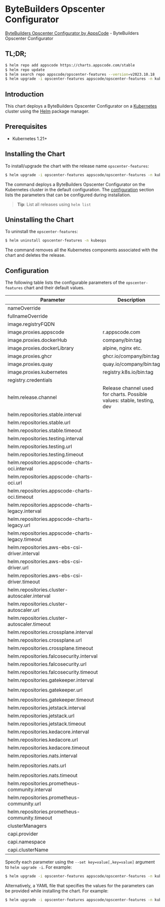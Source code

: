 # ByteBuilders Opscenter Configurator

[ByteBuilders Opscenter Configurator by AppsCode](https://github.com/bytebuilders/installer) - ByteBuilders Opscenter Configurator

## TL;DR;

```bash
$ helm repo add appscode https://charts.appscode.com/stable
$ helm repo update
$ helm search repo appscode/opscenter-features --version=v2023.10.18
$ helm upgrade -i opscenter-features appscode/opscenter-features -n kubeops --create-namespace --version=v2023.10.18
```

## Introduction

This chart deploys a ByteBuilders Opscenter Configurator on a [Kubernetes](http://kubernetes.io) cluster using the [Helm](https://helm.sh) package manager.

## Prerequisites

- Kubernetes 1.21+

## Installing the Chart

To install/upgrade the chart with the release name `opscenter-features`:

```bash
$ helm upgrade -i opscenter-features appscode/opscenter-features -n kubeops --create-namespace --version=v2023.10.18
```

The command deploys a ByteBuilders Opscenter Configurator on the Kubernetes cluster in the default configuration. The [configuration](#configuration) section lists the parameters that can be configured during installation.

> **Tip**: List all releases using `helm list`

## Uninstalling the Chart

To uninstall the `opscenter-features`:

```bash
$ helm uninstall opscenter-features -n kubeops
```

The command removes all the Kubernetes components associated with the chart and deletes the release.

## Configuration

The following table lists the configurable parameters of the `opscenter-features` chart and their default values.

|                     Parameter                     |                              Description                               |                              Default                               |
|---------------------------------------------------|------------------------------------------------------------------------|--------------------------------------------------------------------|
| nameOverride                                      |                                                                        | <code>""</code>                                                    |
| fullnameOverride                                  |                                                                        | <code>""</code>                                                    |
| image.registryFQDN                                |                                                                        | <code>""</code>                                                    |
| image.proxies.appscode                            | r.appscode.com                                                         | <code>r.appscode.com</code>                                        |
| image.proxies.dockerHub                           | company/bin:tag                                                        | <code>""</code>                                                    |
| image.proxies.dockerLibrary                       | alpine, nginx etc.                                                     | <code>""</code>                                                    |
| image.proxies.ghcr                                | ghcr.io/company/bin:tag                                                | <code>ghcr.io</code>                                               |
| image.proxies.quay                                | quay.io/company/bin:tag                                                | <code>quay.io</code>                                               |
| image.proxies.kubernetes                          | registry.k8s.io/bin:tag                                                | <code>registry.k8s.io</code>                                       |
| registry.credentials                              |                                                                        | <code>{}</code>                                                    |
| helm.release.channel                              | Release channel used for charts. Possible values: stable, testing, dev | <code>dev</code>                                                   |
| helm.repositories.stable.interval                 |                                                                        | <code>30m0s</code>                                                 |
| helm.repositories.stable.url                      |                                                                        | <code>oci://ghcr.io/appscode-charts/stable</code>                  |
| helm.repositories.stable.timeout                  |                                                                        | <code>1m0s</code>                                                  |
| helm.repositories.testing.interval                |                                                                        | <code>30m0s</code>                                                 |
| helm.repositories.testing.url                     |                                                                        | <code>oci://ghcr.io/appscode-charts/testing</code>                 |
| helm.repositories.testing.timeout                 |                                                                        | <code>1m0s</code>                                                  |
| helm.repositories.appscode-charts-oci.interval    |                                                                        | <code>30m0s</code>                                                 |
| helm.repositories.appscode-charts-oci.url         |                                                                        | <code>oci://r.appscode.com/charts</code>                           |
| helm.repositories.appscode-charts-oci.timeout     |                                                                        | <code>1m0s</code>                                                  |
| helm.repositories.appscode-charts-legacy.interval |                                                                        | <code>30m0s</code>                                                 |
| helm.repositories.appscode-charts-legacy.url      |                                                                        | <code>https://charts.appscode.com/stable</code>                    |
| helm.repositories.appscode-charts-legacy.timeout  |                                                                        | <code>1m0s</code>                                                  |
| helm.repositories.aws-ebs-csi-driver.interval     |                                                                        | <code>30m0s</code>                                                 |
| helm.repositories.aws-ebs-csi-driver.url          |                                                                        | <code>https://kubernetes-sigs.github.io/aws-ebs-csi-driver</code>  |
| helm.repositories.aws-ebs-csi-driver.timeout      |                                                                        | <code>1m0s</code>                                                  |
| helm.repositories.cluster-autoscaler.interval     |                                                                        | <code>30m0s</code>                                                 |
| helm.repositories.cluster-autoscaler.url          |                                                                        | <code>https://kubernetes.github.io/autoscaler</code>               |
| helm.repositories.cluster-autoscaler.timeout      |                                                                        | <code>1m0s</code>                                                  |
| helm.repositories.crossplane.interval             |                                                                        | <code>30m0s</code>                                                 |
| helm.repositories.crossplane.url                  |                                                                        | <code>https://charts.crossplane.io/stable</code>                   |
| helm.repositories.crossplane.timeout              |                                                                        | <code>1m0s</code>                                                  |
| helm.repositories.falcosecurity.interval          |                                                                        | <code>30m0s</code>                                                 |
| helm.repositories.falcosecurity.url               |                                                                        | <code>https://falcosecurity.github.io/charts</code>                |
| helm.repositories.falcosecurity.timeout           |                                                                        | <code>1m0s</code>                                                  |
| helm.repositories.gatekeeper.interval             |                                                                        | <code>30m0s</code>                                                 |
| helm.repositories.gatekeeper.url                  |                                                                        | <code>https://open-policy-agent.github.io/gatekeeper/charts</code> |
| helm.repositories.gatekeeper.timeout              |                                                                        | <code>1m0s</code>                                                  |
| helm.repositories.jetstack.interval               |                                                                        | <code>30m0s</code>                                                 |
| helm.repositories.jetstack.url                    |                                                                        | <code>https://charts.jetstack.io</code>                            |
| helm.repositories.jetstack.timeout                |                                                                        | <code>1m0s</code>                                                  |
| helm.repositories.kedacore.interval               |                                                                        | <code>30m0s</code>                                                 |
| helm.repositories.kedacore.url                    |                                                                        | <code>https://kedacore.github.io/charts</code>                     |
| helm.repositories.kedacore.timeout                |                                                                        | <code>1m0s</code>                                                  |
| helm.repositories.nats.interval                   |                                                                        | <code>30m0s</code>                                                 |
| helm.repositories.nats.url                        |                                                                        | <code>https://nats-io.github.io/k8s/helm/charts</code>             |
| helm.repositories.nats.timeout                    |                                                                        | <code>1m0s</code>                                                  |
| helm.repositories.prometheus-community.interval   |                                                                        | <code>30m0s</code>                                                 |
| helm.repositories.prometheus-community.url        |                                                                        | <code>https://prometheus-community.github.io/helm-charts</code>    |
| helm.repositories.prometheus-community.timeout    |                                                                        | <code>1m0s</code>                                                  |
| clusterManagers                                   |                                                                        | <code>[]</code>                                                    |
| capi.provider                                     |                                                                        | <code>""</code>                                                    |
| capi.namespace                                    |                                                                        | <code>""</code>                                                    |
| capi.clusterName                                  |                                                                        | <code>""</code>                                                    |


Specify each parameter using the `--set key=value[,key=value]` argument to `helm upgrade -i`. For example:

```bash
$ helm upgrade -i opscenter-features appscode/opscenter-features -n kubeops --create-namespace --version=v2023.10.18 --set image.proxies.appscode=r.appscode.com
```

Alternatively, a YAML file that specifies the values for the parameters can be provided while
installing the chart. For example:

```bash
$ helm upgrade -i opscenter-features appscode/opscenter-features -n kubeops --create-namespace --version=v2023.10.18 --values values.yaml
```
